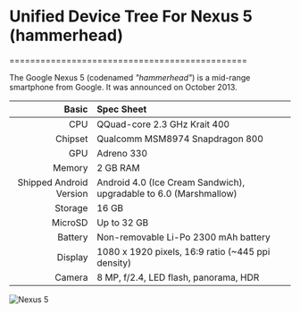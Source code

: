 # Unified Device Tree For Nexus 5 (hammerhead)
==============================================

The Google Nexus 5 (codenamed _"hammerhead"_) is a mid-range smartphone from Google.
It was announced on October 2013.

Basic   | Spec Sheet
-------:|:-------------------------
CPU     | QQuad-core 2.3 GHz Krait 400
Chipset | Qualcomm MSM8974 Snapdragon 800
GPU     | Adreno 330
Memory  | 2 GB RAM
Shipped Android Version | Android 4.0 (Ice Cream Sandwich), upgradable to 6.0 (Marshmallow)
Storage | 16 GB
MicroSD | Up to 32 GB
Battery | Non-removable Li-Po 2300 mAh battery
Display | 1080 x 1920 pixels, 16:9 ratio (~445 ppi density)
Camera  | 8 MP, f/2.4, LED flash, panorama, HDR

![Nexus 5](https://cdn2.gsmarena.com/vv/pics/lg/lg-google-nexus-5-white.jpg "Nexus 5")
